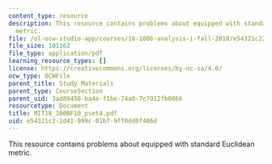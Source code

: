 ```yaml
---
content_type: resource
description: This resource contains problems about equipped with standard Euclidean
  metric.
file: /ol-ocw-studio-app/courses/18-100b-analysis-i-fall-2010/e54321c22d41999c01bf9ff0dd0f406d_MIT18_100BF10_pset4.pdf
file_size: 101162
file_type: application/pdf
learning_resource_types: []
license: https://creativecommons.org/licenses/by-nc-sa/4.0/
ocw_type: OCWFile
parent_title: Study Materials
parent_type: CourseSection
parent_uid: 3ad89456-ba4e-f1be-74a0-7c7912fb0866
resourcetype: Document
title: MIT18_100BF10_pset4.pdf
uid: e54321c2-2d41-999c-01bf-9ff0dd0f406d
---
```

This resource contains problems about equipped with standard Euclidean metric.